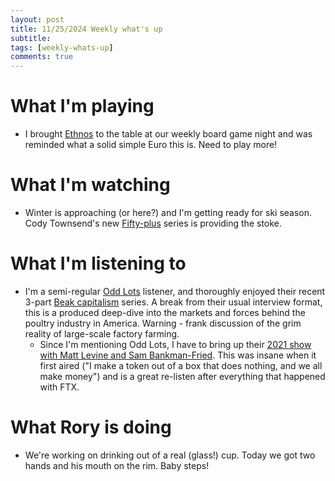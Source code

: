 ```yaml
---
layout: post
title: 11/25/2024 Weekly what's up
subtitle: 
tags: [weekly-whats-up]
comments: true
---
```


# What I'm playing
- I brought [Ethnos](https://boardgamegeek.com/boardgame/206718/ethnos) to the table at our weekly board game night and was reminded what a solid simple Euro this is. Need to play more!

# What I'm watching
- Winter is approaching (or here?) and I'm getting ready for ski season. Cody Townsend's new [Fifty-plus](https://www.youtube.com/watch?v=Id6u72EK4oU) series is providing the stoke.

# What I'm listening to
- I'm a semi-regular [Odd Lots](https://podcasts.apple.com/us/podcast/odd-lots/id1056200096) listener, and thoroughly enjoyed their recent 3-part [Beak capitalism](https://podcasts.apple.com/us/podcast/beak-capitalism-part-1-chickflation/id1056200096?i=1000677062052) series. A break from their usual interview format, this is a produced deep-dive into the markets and forces behind the poultry industry in America. Warning - frank discussion of the grim reality of large-scale factory farming.
	- Since I'm mentioning Odd Lots, I have to bring up their [2021 show with Matt Levine and Sam Bankman-Fried](https://podcasts.apple.com/us/podcast/sam-bankman-fried-and-matt-levine-on-how-the/id1056200096?i=1000531062191). This was insane when it first aired ("I make a token out of a box that does nothing, and we all make money") and is a great re-listen after everything that happened with FTX.

# What Rory is doing
- We're working on drinking out of a real (glass!) cup. Today we got two hands and his mouth on the rim. Baby steps!
